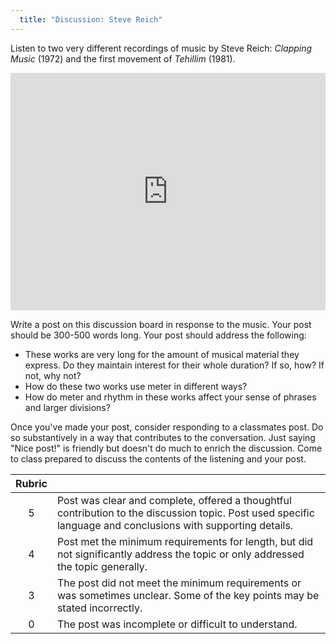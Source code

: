 ```yaml
---
  title: "Discussion: Steve Reich"
---
```


Listen to two very different recordings of music by Steve Reich: _Clapping Music_ (1972) and the first movement of _Tehillim_ (1981).

<iframe src="https://embed.spotify.com/?uri=spotify%3Auser%3Adavemacdo%3Aplaylist%3A7L10f7ZNrXZ5D3OVa3LeoO" width="100%" height="380" frameborder="0" allowtransparency="true"></iframe>

Write a post on this discussion board in response to the music. Your post should be 300-500 words long. Your post should address the following:

- These works are very long for the amount of musical material they express. Do they maintain interest for their whole duration? If so, how? If not, why not?
- How do these two works use meter in different ways?
- How do meter and rhythm in these works affect your sense of phrases and larger divisions?

Once you've made your post, consider responding to a classmates post. Do so substantively in a way that contributes to the conversation. Just saying "Nice post!" is friendly but doesn't do much to enrich the discussion. Come to class prepared to discuss the contents of the listening and your post.

| Rubric ||
| :---: | --- |
| 5 | Post was clear and complete, offered a thoughtful contribution to the discussion topic. Post used specific language and conclusions with supporting details. |
| 4 | Post met the minimum requirements for length, but did not significantly address the topic or only addressed the topic generally. |
| 3 | The post did not meet the minimum requirements or was sometimes unclear. Some of the key points may be stated incorrectly.  |
| 0 | The post was incomplete or difficult to understand. |

